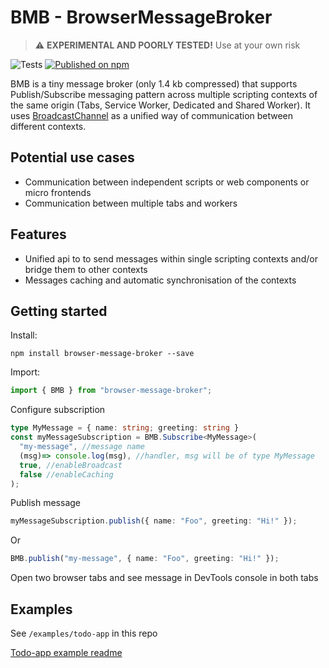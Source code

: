 # BMB - BrowserMessageBroker

> ⚠️ **EXPERIMENTAL AND POORLY TESTED!** Use at your own risk

![Tests](https://github.com/A-Maiorov/bmb/actions/workflows/test.yml/badge.svg)
[![Published on npm](https://img.shields.io/npm/v/browser-message-broker.svg?logo=npm)](https://www.npmjs.com/package/browser-message-broker)

BMB is a tiny message broker (only 1.4 kb compressed) that supports Publish/Subscribe messaging pattern across multiple scripting contexts of the same origin (Tabs, Service Worker, Dedicated and Shared Worker). It uses [BroadcastChannel](https://developer.mozilla.org/en-US/docs/Web/API/BroadcastChannel#browser_compatibility) as a unified way of communication between different contexts.

## Potential use cases

- Communication between independent scripts or web components or micro frontends
- Communication between multiple tabs and workers

## Features

- Unified api to to send messages within single scripting contexts and/or bridge them to other contexts
- Messages caching and automatic synchronisation of the contexts

## Getting started

Install:

```console
npm install browser-message-broker --save
```

Import:

```js
import { BMB } from "browser-message-broker";
```

Configure subscription

```ts
type MyMessage = { name: string; greeting: string }
const myMessageSubscription = BMB.Subscribe<MyMessage>(
  "my-message", //message name
  (msg)=> console.log(msg), //handler, msg will be of type MyMessage
  true, //enableBroadcast
  false //enableCaching
);
```

Publish message

```ts
myMessageSubscription.publish({ name: "Foo", greeting: "Hi!" });
```

Or

```ts
BMB.publish("my-message", { name: "Foo", greeting: "Hi!" });
```

Open two browser tabs and see message in DevTools console in both tabs

## Examples

See `/examples/todo-app` in this repo

[Todo-app example readme](/examples/todo-app/readme.md)

